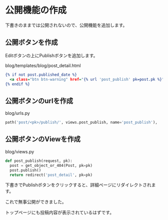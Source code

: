 # 公開機能の作成

下書きのままでは公開されないので、公開機能を追加します。

## 公開ボタンを作成

Editボタンの上にPublishボタンを追加します。

blog/templates/blog/post_detail.html
```html:blog/templates/blog/post_detail.html
{% if not post.published_date %}
  <a class="btn btn-warning" href="{% url 'post_publish' pk=post.pk %}" role="button">Publish</a>
{% endif %}
```

## 公開ボタンのurlを作成

blog/urls.py
```python:blog/urls.py
path('post/<pk>/publish/', views.post_publish, name='post_publish'),
```

## 公開ボタンのViewを作成

blog/views.py
```python:blog/views.py
def post_publish(request, pk):
  post = get_object_or_404(Post, pk=pk)
  post.publish()
  return redirect('post_detail', pk=pk)
```

下書きでPublishボタンをクリックすると、詳細ページにリダイレクトされます。

これで無事公開ができました。

トップページにも投稿内容が表示されているはずです。
